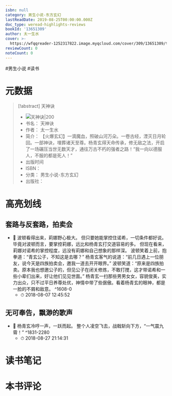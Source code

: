 ```yaml
---
isbn: null
category: 男生小说-东方玄幻
lastReadDate: 2019-08-25T00:00:00.000Z
doc_type: weread-highlights-reviews
bookId: '13651309'
author: 太一生水
cover: >-
  https://wfqqreader-1252317822.image.myqcloud.com/cover/309/13651309/t7_13651309.jpg
reviewCount: 0
noteCount: 0
---
```

#男生小说 #读书
# 元数据
> [!abstract] 天神诀
> - ![ 天神诀|200](https://wfqqreader-1252317822.image.myqcloud.com/cover/309/13651309/t7_13651309.jpg)
> - 书名： 天神诀
> - 作者： 太一生水
> - 简介： 【火爆玄幻】一滴魔血，照破山河万朵。一卷古经，湮灭日月轮回。一部神诀，埋葬诸天至尊。杨青玄得天命传承，修无敌之法，开启了一场碾压当世无数天才，通往万古不朽的强者之路！“我一向以德服人，不服的都是死人！”
> - 出版时间 
> - ISBN： 
> - 分类： 男生小说-东方玄幻
> - 出版社： 

# 高亮划线

## 套路与反套路，拍卖会


- 📌 波顿看得出来，莉娜野心极大。 
但只要她能掌控住诺希，一切条件都好说。 
毕竟对波顿而言，要掌控莉娜，远比和杨青玄打交道容易的多。 
但现在看来，莉娜对诺希的掌控程度，远没有莉娜和自己想象的那样深。 
波顿笑着上前，抱拳道：“青玄公子，不知这是去哪？” 
杨青玄客气的说道：“前几日遇上一位朋友，说今天是四族拍卖会，邀我一道去开开眼界。” 
波顿笑道：“原来是四族拍卖。原本我也想邀公子的，但见公子在闭关修炼，不敢打搅，这才带诺希和一些小辈们出来，好让他们见见世面。” 
杨青玄一扫那些男男女女，容貌俊美，实力出众，只不过平日养尊处优，神情中带了些倨傲。看着杨青玄的眼神，都是一脸的不屑和敌意。 ^1608-0
    - ⏱ 2018-08-07 12:45:52 
## 无可奉告，飘渺的歌声


- 📌 杨青玄冷哼一声，一跃而起。 
整个人凌空飞去，战戟斩向下方，“一气震九霄！” ^1831-2280
    - ⏱ 2018-08-27 21:14:31 
# 读书笔记

# 本书评论
